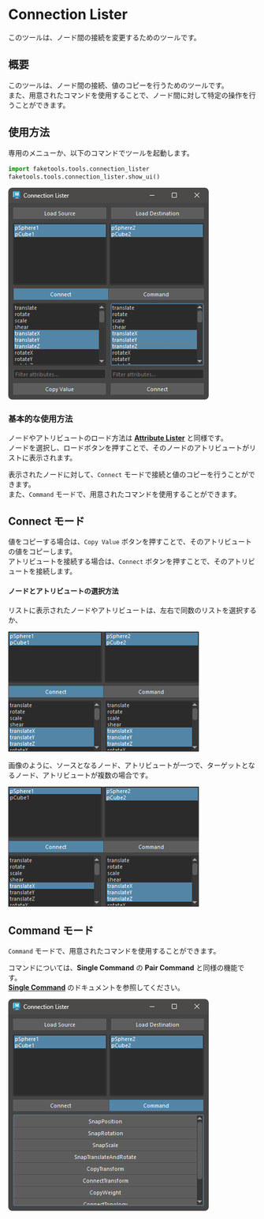 # Connection Lister

このツールは、ノード間の接続を変更するためのツールです。

## 概要

このツールは、ノード間の接続、値のコピーを行うためのツールです。  
また、用意されたコマンドを使用することで、ノード間に対して特定の操作を行うことができます。

## 使用方法

専用のメニューか、以下のコマンドでツールを起動します。

```python
import faketools.tools.connection_lister
faketools.tools.connection_lister.show_ui()
```

![image001](images/connection_lister/image001.png)

### 基本的な使用方法

ノードやアトリビュートのロード方法は **[Attribute Lister](./attribute_lister.html)** と同様です。  
ノードを選択し、ロードボタンを押すことで、そのノードのアトリビュートがリストに表示されます。

表示されたノードに対して、`Connect` モードで接続と値のコピーを行うことができます。  
また、`Command` モードで、用意されたコマンドを使用することができます。


## Connect モード

値をコピーする場合は、`Copy Value` ボタンを押すことで、そのアトリビュートの値をコピーします。  
アトリビュートを接続する場合は、`Connect` ボタンを押すことで、そのアトリビュートを接続します。

#### ノードとアトリビュートの選択方法

リストに表示されたノードやアトリビュートは、左右で同数のリストを選択するか、

![image003](images/connection_lister/image003.png)

画像のように、ソースとなるノード、アトリビュートが一つで、ターゲットとなるノード、アトリビュートが複数の場合です。

![image004](images/connection_lister/image004.png)

## Command モード

`Command` モードで、用意されたコマンドを使用することができます。

コマンドについては、**Single Command** の **Pair Command** と同様の機能です。  
**[Single Command](./single_commands.html)** のドキュメントを参照してください。

![image002](images/connection_lister/image002.png)



